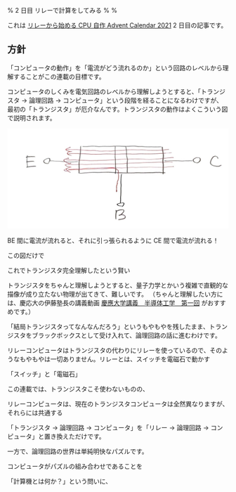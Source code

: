 % 2 日目 リレーで計算をしてみる
%
%

これは [リレーから始める CPU 自作 Advent Calendar 2021](https://adventar.org/calendars/7052) 2 日目の記事です。

## 方針

「コンピュータの動作」を「電流がどう流れるのか」という回路のレベルから理解することがこの連載の目標です。

コンピュータのしくみを電気回路のレベルから理解しようとすると、「トランジスタ → 論理回路 → コンピュータ」という段階を経ることになるわけですが、最初の「トランジスタ」が厄介なんです。トランジスタの動作はよくこういう図で説明されます。

![](./img/Transistor.JPG)

BE 間に電流が流れると、それに引っ張られるように CE 間で電流が流れる！

この図だけで

これでトランジスタ完全理解したという賢い

トランジスタをちゃんと理解しようとすると、量子力学とかいう複雑で直観的な描像が成り立たない物理が出てきて、難しいです。 （ちゃんと理解したい方には、慶応大の伊藤塾長の講義動画 [慶應大学講義　半導体工学　第一回](https://youtu.be/jwQY0vOAiOQ) がおすすめです。）

「結局トランジスタってなんなんだろう」というもやもやを残したまま、トランジスタをブラックボックスとして受け入れて、論理回路の話に進むわけです。

リレーコンピュータはトランジスタの代わりにリレーを使っているので、そのようなもやもやは一切ありません。リレーとは、スイッチを電磁石で動かす

「スイッチ」と「電磁石」

この連載では、トランジスタこそ使わないものの、

リレーコンピュータは、現在のトランジスタコンピュータは全然異なりますが、それらには共通する

「トランジスタ → 論理回路 → コンピュータ」を「リレー → 論理回路 → コンピュータ」と置き換えただけです。

一方で、論理回路の世界は単純明快なパズルです。

コンピュータがパズルの組み合わせであることを

「計算機とは何か？」という問いに、
